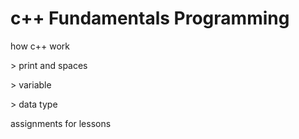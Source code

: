 <h1>c++ Fundamentals Programming</h1>
<p>how c++ work</p>
<p>  > print and spaces </p>
<p>  > variable </p>
  > data type
<p> assignments for lessons </p>
